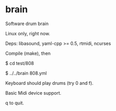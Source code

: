 brain
=====

Software drum brain

Linux only, right now.

Deps: libasound, yaml-cpp >= 0.5, rtmidi, ncurses

Compile (make), then

$ cd test/808

$ ../../brain 808.yml

Keyboard should play drums (try 0 and f).

Basic Midi device support.

q to quit.
